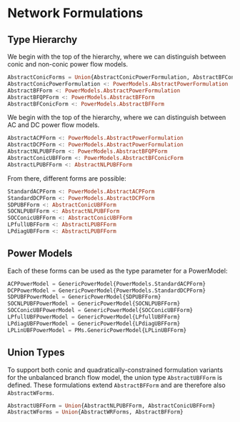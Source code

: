 # Network Formulations

## Type Hierarchy
We begin with the top of the hierarchy, where we can distinguish between conic and non-conic power flow models.
```julia
AbstractConicForms = Union{AbstractConicPowerFormulation, AbstractBFConicForm}
AbstractConicPowerFormulation <: PowerModels.AbstractPowerFormulation
AbstractBFForm <: PowerModels.AbstractPowerFormulation
AbstractBFQPForm <: PowerModels.AbstractBFForm
AbstractBFConicForm <: PowerModels.AbstractBFForm
```

We begin with the top of the hierarchy, where we can distinguish between AC and DC power flow models.
```julia
AbstractACPForm <: PowerModels.AbstractPowerFormulation
AbstractDCPForm <: PowerModels.AbstractPowerFormulation
AbstractNLPUBFForm <: PowerModels.AbstractBFQPForm
AbstractConicUBFForm <: PowerModels.AbstractBFConicForm
AbstractLPUBFForm <: AbstractNLPUBFForm
```

From there, different forms are possible:
```julia
StandardACPForm <: PowerModels.AbstractACPForm
StandardDCPForm <: PowerModels.AbstractDCPForm
SDPUBFForm <: AbstractConicUBFForm
SOCNLPUBFForm <: AbstractNLPUBFForm
SOCConicUBFForm <: AbstractConicUBFForm
LPfullUBFForm <: AbstractLPUBFForm
LPdiagUBFForm <: AbstractLPUBFForm
```


## Power Models
Each of these forms can be used as the type parameter for a PowerModel:
```julia
ACPPowerModel = GenericPowerModel{PowerModels.StandardACPForm}
DCPPowerModel = GenericPowerModel{PowerModels.StandardDCPForm}
SDPUBFPowerModel = GenericPowerModel{SDPUBFForm}
SOCNLPUBFPowerModel = GenericPowerModel{SOCNLPUBFForm}
SOCConicUBFPowerModel = GenericPowerModel{SOCConicUBFForm}
LPfullUBFPowerModel = GenericPowerModel{LPfullUBFForm}
LPdiagUBFPowerModel = GenericPowerModel{LPdiagUBFForm}
LPLinUBFPowerModel = PMs.GenericPowerModel{LPLinUBFForm}
```


## Union Types

To support both conic and quadratically-constrained formulation variants for the unbalanced branch flow model, the union type `AbstractUBFForm` is defined. These formulations extend `AbstractBFForm` and are therefore also `AbstractWForms`.

```julia
AbstractUBFForm = Union{AbstractNLPUBFForm, AbstractConicUBFForm}
AbstractWForms = Union{AbstractWRForms, AbstractBFForm}
```
